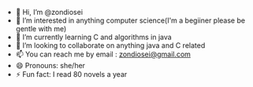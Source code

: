 - 👋 Hi, I’m @zondiosei
- 👀 I’m interested in anything computer science(I'm a begiiner please be gentle with me)
- 🌱 I’m currently learning C and algorithms in java
- 💞️ I’m looking to collaborate on anything java and C related
- 📫 You can reach me by email : zondiosei@gmail.com
- 😄 Pronouns: she/her
- ⚡ Fun fact: I read 80 novels a year

<!---
zondiosei/zondiosei is a ✨ special ✨ repository because its `README.md` (this file) appears on your GitHub profile.
You can click the Preview link to take a look at your changes.
--->
